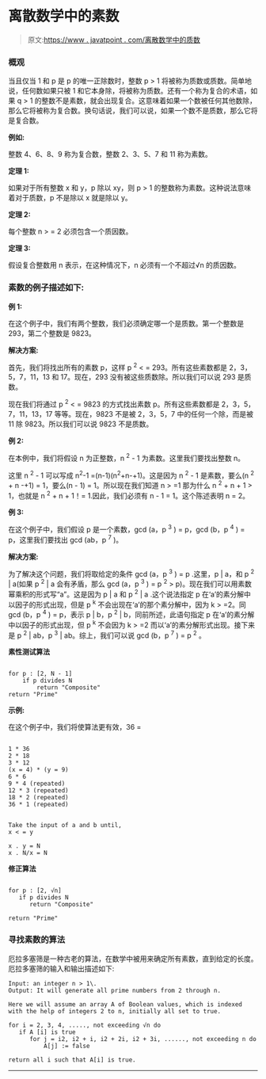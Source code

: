 # 离散数学中的素数

> 原文:[https://www . javatpoint . com/离散数学中的质数](https://www.javatpoint.com/prime-number-in-discrete-mathematics)

### 概观

当且仅当 1 和 p 是 p 的唯一正除数时，整数 p > 1 将被称为质数或质数。简单地说，任何数如果只被 1 和它本身除，将被称为质数。还有一个称为复合的术语，如果 q > 1 的整数不是素数，就会出现复合。这意味着如果一个数被任何其他数除，那么它将被称为复合数。换句话说，我们可以说，如果一个数不是质数，那么它将是复合数。

**例如:**

整数 4、6、8、9 称为复合数，整数 2、3、5、7 和 11 称为素数。

**定理 1:**

如果对于所有整数 x 和 y，p 除以 xy，则 p > 1 的整数称为素数。这种说法意味着对于质数，p 不是除以 x 就是除以 y。

**定理 2:**

每个整数 n > = 2 必须包含一个质因数。

**定理 3:**

假设复合整数用 n 表示，在这种情况下，n 必须有一个不超过√n 的质因数。

### 素数的例子描述如下:

**例 1:**

在这个例子中，我们有两个整数，我们必须确定哪一个是质数。第一个整数是 293，第二个整数是 9823。

**解决方案:**

首先，我们将找出所有的素数 p，这样 p <sup>2</sup> < = 293。所有这些素数都是 2，3，5，7，11，13 和 17。现在，293 没有被这些质数除。所以我们可以说 293 是质数。

现在我们将通过 p <sup>2</sup> < = 9823 的方式找出素数 p。所有这些素数都是 2，3，5，7，11，13，17 等等。现在，9823 不是被 2，3，5，7 中的任何一个除，而是被 11 除 9823。所以我们可以说 9823 不是质数。

**例 2:**

在本例中，我们将假设 n 为正整数，n <sup>2</sup> - 1 为素数。这里我们要找出整数 n。

这里 n <sup>2</sup> - 1 可以写成 n<sup>2</sup>-1 =(n-1)(n<sup>2</sup>+n-+1)。这是因为 n <sup>2</sup> - 1 是素数，要么(n <sup>2</sup> + n -+1) = 1，要么(n - 1) = 1。所以现在我们知道 n > =1 那为什么 n <sup>2</sup> + n + 1 > 1，也就是 n <sup>2</sup> + n + 1！= 1.因此，我们必须有 n - 1 = 1。这个陈述表明 n = 2。

**例 3:**

在这个例子中，我们假设 p 是一个素数，gcd (a，p <sup>3</sup> ) = p，gcd (b，p <sup>4</sup> ) = p，这里我们要找出 gcd (ab，p <sup>7</sup> )。

**解决方案:**

为了解决这个问题，我们将取给定的条件 gcd (a，p <sup>3</sup> ) = p .这里，p | a，和 p <sup>2</sup> | a(如果 p <sup>2</sup> | a 会有矛盾，那么 gcd (a，p <sup>3</sup> ) = p <sup>2</sup> > p)。现在我们可以用素数幂乘积的形式写“a”。这是因为 p | a 和 p <sup>2</sup> | a .这个说法指定 p 在‘a’的素分解中以因子的形式出现，但是 p <sup>k</sup> 不会出现在‘a’的那个素分解中，因为 k > =2。同 gcd (b，p <sup>4</sup> ) = p，表示 p | b，p <sup>2</sup> | b，同前所述，此语句指定 p 在‘a’的素分解中以因子的形式出现，但 p <sup>k</sup> 不会因为 k > =2 而以‘a’的素分解形式出现。接下来是 p <sup>2</sup> | ab，p <sup>3</sup> | ab。综上，我们可以说 gcd (b，p <sup>7</sup> ) = p <sup>2</sup> 。

**素性测试算法**

```

for p : [2, N - 1]
    if p divides N
        return "Composite"
return "Prime"  

```

**示例:**

在这个例子中，我们将使算法更有效，36 =

```

1 * 36
2 * 18
3 * 12
(x = 4) * (y = 9)
6 * 6
9 * 4 (repeated)
12 * 3 (repeated)
18 * 2 (repeated)
36 * 1 (repeated)

```

```

Take the input of a and b until, 
x < = y

x . y = N
x . N/x = N

```

**修正算法**

```

for p : [2, √n]
   if p divides N
      return "Composite"

return "Prime"

```

### 寻找素数的算法

厄拉多塞筛是一种古老的算法，在数学中被用来确定所有素数，直到给定的长度。厄拉多塞筛的输入和输出描述如下:

```
Input: an integer n > 1\. 
Output: It will generate all prime numbers from 2 through n. 

Here we will assume an array A of Boolean values, which is indexed with the help of integers 2 to n, initially all set to true. 

for i = 2, 3, 4, ....., not exceeding √n do
   if A [i] is true
      for j = i2, i2 + i, i2 + 2i, i2 + 3i, ......, not exceeding n do
          A[j] := false

return all i such that A[i] is true. 

```

* * *